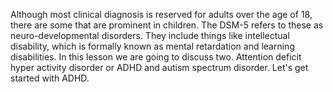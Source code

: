 Although most clinical diagnosis is reserved for adults over the age of 18,
there are some that are prominent in children. The DSM-5 refers to these as
neuro-developmental disorders. They include things like intellectual
disability, which is formally known as mental retardation and learning
disabilities. In this lesson we are going to discuss two. Attention deficit
hyper activity disorder or ADHD and autism spectrum disorder. Let's get started
with ADHD.
